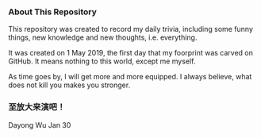 ### About This Repository

This repository was created to record my daily trivia, including some funny things, new knowledge and new thoughts, i.e. everything.

It was created on 1 May 2019, the first day that my foorprint was carved on GitHub. It means nothing to this world, except me myself.

As time goes by, I will get more and more equipped. I always believe, what does not kill you makes you stronger.

### 至放大来演吧！

Dayong Wu Jan 30

